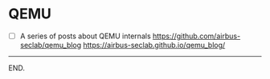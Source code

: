 # QEMU

- [ ] A series of posts about QEMU internals
https://github.com/airbus-seclab/qemu_blog
https://airbus-seclab.github.io/qemu_blog/

---

END.
